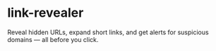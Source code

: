 # link-revealer
Reveal hidden URLs, expand short links, and get alerts for suspicious domains — all before you click.
